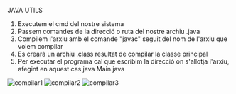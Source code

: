 JAVA UTILS
1. Executem el cmd del nostre sistema
2. Passem comandes de la direcció o ruta del nostre archiu .java
3. Compilem l'arxiu amb el comande "javac" seguit del nom de l'arxiu que volem compilar
4. Es crearà un archiu .class resultat de compilar la classe principal
5. Per executar el programa cal que escribim la direcció on s'allotja l'arxiu, afegint en aquest cas java Main.java 

![compilar1](https://user-images.githubusercontent.com/107498443/181081358-0c921504-d0ba-48cd-ab0c-8686054be87a.png)
![compilar2](https://user-images.githubusercontent.com/107498443/181081402-6414235c-43f0-4b70-bc4a-12a145cbe0dd.png)
![compilar3](https://user-images.githubusercontent.com/107498443/181081416-aa51b451-9a1f-4118-ac2b-bb968ac50a4f.png)




















